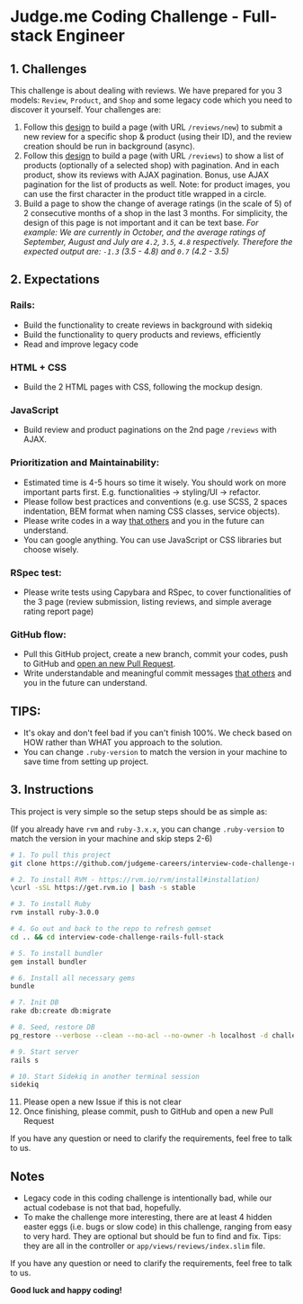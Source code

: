 # Judge.me Coding Challenge - Full-stack Engineer

## 1. Challenges
This challenge is about dealing with reviews. We have prepared for you 3 models: `Review`, `Product`, and `Shop` and some legacy code which you need to discover it yourself. Your challenges are:

1. Follow this [design](https://www.figma.com/file/d9raNQDcOgKWvhUKNsbIi6/RoR-assignments?node-id=0%3A1) to build a page (with URL `/reviews/new`) to submit a new review for a specific shop & product (using their ID), and the review creation should be run in background (async).
2. Follow this [design](https://www.figma.com/file/d9raNQDcOgKWvhUKNsbIi6/RoR-assignments?node-id=0%3A1) to build a page (with URL `/reviews`) to show a list of products (optionally of a selected shop) with pagination. And in each product, show its reviews with AJAX pagination. Bonus, use AJAX pagination for the list of products as well. Note: for product images, you can use the first character in the product title wrapped in a circle.
3. Build a page to show the change of average ratings (in the scale of 5) of 2 consecutive months of a shop in the last 3 months. For simplicity, the design of this page is not important and it can be text base.
*For example:
We are currently in October, and the average ratings of September, August and July are `4.2`, `3.5`, `4.8` respectively.
Therefore the expected output are: `-1.3` (3.5 - 4.8) and `0.7` (4.2 - 3.5)*

## 2. Expectations

### Rails:
- Build the functionality to create reviews in background with sidekiq
- Build the functionality to query products and reviews, efficiently
- Read and improve legacy code

### HTML + CSS
- Build the 2 HTML pages with CSS, following the mockup design.

### JavaScript
- Build review and product paginations on the 2nd page `/reviews` with AJAX.

### Prioritization and Maintainability:
- Estimated time is 4-5 hours so time it wisely. You should work on more important parts first. E.g. functionalities -> styling/UI -> refactor.
- Please follow best practices and conventions (e.g. use SCSS, 2 spaces indentation, BEM format when naming CSS classes, service objects).
- Please write codes in a way [that others](https://github.com/judgeme-careers/interview-code-challenge/blob/master/app/assets/images/always-code-as-if-the-person-who-will-maintain-your-code-is-a-maniac-serial-killer-knows-where-you-live.jpg?raw=true) and you in the future can understand.
- You can google anything. You can use JavaScript or CSS libraries but choose wisely.

### RSpec test:
- Please write tests using Capybara and RSpec, to cover functionalities of the 3 page (review submission, listing reviews, and simple average rating report page)

### GitHub flow:
- Pull this GitHub project, create a new branch, commit your codes, push to GitHub and [open an new Pull Request](https://github.com/judgeme-careers/interview-code-challenge-rails-full-stack/compare/master...develop).
- Write understandable and meaningful commit messages [that others](/app/assets/images/always-code-as-if-the-person-who-will-maintain-your-code-is-a-maniac-serial-killer-knows-where-you-live.jpg?raw=true) and you in the future can understand.

## TIPS:
+ It's okay and don't feel bad if you can't finish 100%. We check based on HOW rather than WHAT you approach to the solution.
+ You can change `.ruby-version` to match the version in your machine to save time from setting up project.

## 3. Instructions
This project is very simple so the setup steps should be as simple as:

(If you already have `rvm` and `ruby-3.x.x`, you can change `.ruby-version` to match the version in your machine and skip steps 2-6)

```bash
# 1. To pull this project
git clone https://github.com/judgeme-careers/interview-code-challenge-rails-full-stack.git && cd interview-code-challenge-rails-full-stack

# 2. To install RVM - https://rvm.io/rvm/install#installation)
\curl -sSL https://get.rvm.io | bash -s stable

# 3. To install Ruby
rvm install ruby-3.0.0

# 4. Go out and back to the repo to refresh gemset
cd .. && cd interview-code-challenge-rails-full-stack

# 5. To install bundler
gem install bundler

# 6. Install all necessary gems
bundle

# 7. Init DB
rake db:create db:migrate

# 8. Seed, restore DB
pg_restore --verbose --clean --no-acl --no-owner -h localhost -d challenge_development db/challenge_development.dump # Or you can run `rake db:seed`

# 9. Start server
rails s

# 10. Start Sidekiq in another terminal session
sidekiq
```
11. Please open a new Issue if this is not clear
12. Once finishing, please commit, push to GitHub and open a new Pull Request

If you have any question or need to clarify the requirements, feel free to talk to us.

## Notes
- Legacy code in this coding challenge is intentionally bad, while our actual codebase is not that bad, hopefully.
- To make the challenge more interesting, there are at least 4 hidden easter eggs (i.e. bugs or slow code) in this challenge, ranging from easy to very hard. They are optional but should be fun to find and fix. Tips: they are all in the controller or `app/views/reviews/index.slim` file.

If you have any question or need to clarify the requirements, feel free to talk to us.

**Good luck and happy coding!**
